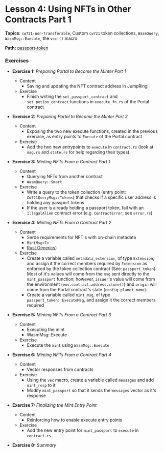 # Lesson 4: Using NFTs in Other Contracts Part 1

**Topics:** `cw721-non-transferable`, Custom `cw721` token collections, `WasmQuery`, `WasmMsg::Execute`, the `vec!()` macro

**Path:** [passport-token](https://github.com/drewstaylor/area-52-course-2/tree/main/nft/passport-token)

### Exercises

- **Exercise 1:** _Preparing Portal to Become the Minter Part 1_
  - Content
    - Saving and updating the NFT contract address in JumpRing
  - Exercise
    - Finish writing the `set_passport_contract` and `set_potion_contract` functions in `execute_fn.rs` of the Portal contract

- **Exercise 2:** _Preparing Portal to Become the Minter Part 2_
  - Content
    - Exposing the two new execute functions, created in the previous exercise, as entry points to `Execute` of the Portal contract
  - Exercise
    - Add the two new entrypoints to `execute` in `contract.rs` (look at `msg.rs` and `state.rs` for help regarding their types)

- **Exercise 3:** _Minting NFTs From a Contract Part 1_
  - Content
    - Querying NFTs from another contract
    - `WasmQuery::Smart`
  - Exercise
    - Write a query to the token collection (entry point: `Cw721QueryMsg::Tokens`) that checks if a specific user address is holding any passport tokens
    - If the user is already holding a passport token, fail with an `IllegalAlien` contract error (e.g. `ContractError`; see `error.rs`)

- **Exercise 4:** _Minting NFTs From a Contract Part 2_
  - Content
    - Serde requirements for NFT's with on-chain metadata
    - `MintMsg<T>`
    - [Rust Generics](https://doc.rust-lang.org/rust-by-example/generics.html))
  - Exercise
    - Create a variable called `metadata_extension`, of type `Extension`, and assign it the correct members required by `Extension` as enforced by the token collection contract (See: `passport_token`). Most of it's values will come from the `msg` sent directly to the `mint_passport` function; however, `issuer`'s value will come from the environment (`env.contract.address.clone()`) and `origin` will come from the Portal contract's state (`config.planet_name`).
    - Create a variable called `mint_msg`, of type `passport_token::ExecuteMsg`, and assign it the correct members required

- **Exercise 5:** _Minting NFTs From a Contract Part 3_
  - Content
    - Executing the mint
    - WasmMsg::Execute
  - Exercise
    - Execute the `mint` using `WasmMsg::Execute`

- **Exercise 6:** _Minting NFTs From a Contract Part 4_
  - Content
    - Vector responses from contracts
  - Exercise
    - Using the `vec` macro, create a variable called `messages` and add `mint_resp` to it
    - Modify `mint_passport` so that it sends the `messages` vector as it's response

<!-- - **Exercise 7:** _Creating a New Message Type_
  - Content
    - Reinforcing Cosmos message types
  - Exercise
    - Create and add the new message type in `msg.rs` -->

- **Exercise 7:** _Finalizing the Mint Entry Point_
  - Content
    - Reinforcing how to enable execute entry points
  - Exercise
    - Add the new entry point for `mint_passport` to `execute` in `contract.rs`

- **Exercise 8:** _Summary_
